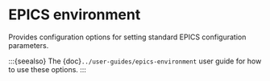 # EPICS environment

Provides configuration options for setting standard EPICS configuration parameters.

:::{seealso}
The {doc}`../user-guides/epics-environment` user guide
for how to use these options.
:::

```{nix:automodule} environment.epics
```
